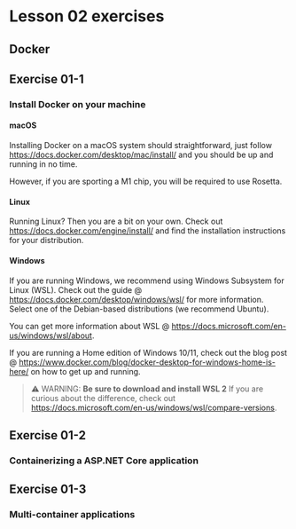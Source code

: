 # Lesson 02 exercises
## Docker

## Exercise 01-1
### Install Docker on your machine
#### macOS 
Installing Docker on a macOS system should straightforward, just follow https://docs.docker.com/desktop/mac/install/ and you should be up and running in no time.

However, if you are sporting a M1 chip, you will be required to use Rosetta.

#### Linux
Running Linux? Then you are a bit on your own. Check out https://docs.docker.com/engine/install/ and find the installation instructions for your distribution.

#### Windows
If you are running Windows, we recommend using Windows Subsystem for Linux (WSL). Check out the guide @ https://docs.docker.com/desktop/windows/wsl/ for more information. Select one of the Debian-based distributions (we recommend Ubuntu).

You can get more information about WSL @ https://docs.microsoft.com/en-us/windows/wsl/about.

If you are running a Home edition of Windows 10/11, check out the blog post @ https://www.docker.com/blog/docker-desktop-for-windows-home-is-here/ on how to get up and running.

> :warning: WARNING: **Be sure to download and install WSL 2** If you are curious about the difference, check out https://docs.microsoft.com/en-us/windows/wsl/compare-versions.

## Exercise 01-2
### Containerizing a ASP.NET Core application

## Exercise 01-3
### Multi-container applications
  